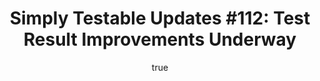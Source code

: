 ---
layout: default
title: "Simply Testable Updates #112: Test Result Improvements Underway"
author:
    name: Jon Cram
    url: https://github.com/webignition
continue_reading: false
newsletter:
    issue_number: 112th
    url: https://us5.campaign-archive1.com/?u=ac75e33d993d2b502e333ddd0&amp;id=3bcd611f16
    highlights:
      - <a href="https://us5.campaign-archive1.com/?u=ac75e33d993d2b502e333ddd0&amp;id=3bcd611f16#test-result-improvements-underway">Test Result Improvements Underway</a>
    closing_sentence: Expect the next newsletter in a week from now on 29 October 2014
---